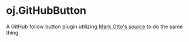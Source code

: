 oj.GitHubButton
============

A GitHub follow button plugin utilizing [Mark Otto's source](https://github.com/mdo/github-buttons) to do the same thing.